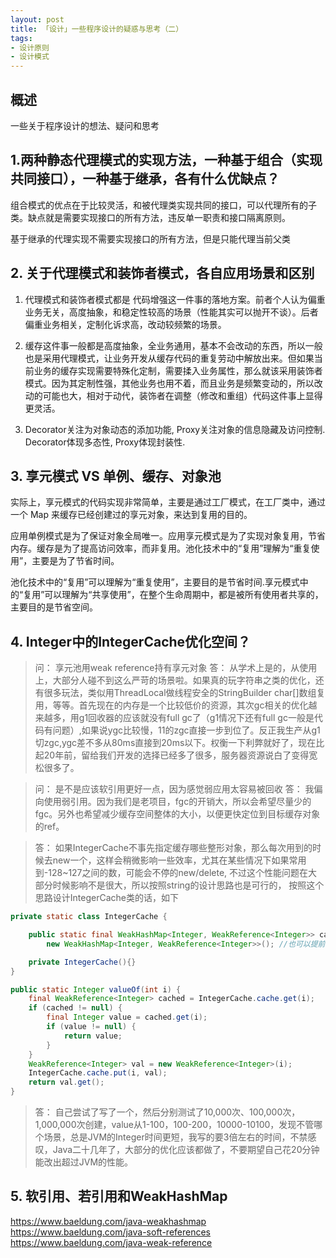 ```yaml
---
layout: post
title: 「设计」一些程序设计的疑惑与思考（二）
tags: 
- 设计原则
- 设计模式
---
```


## 概述

一些关于程序设计的想法、疑问和思考


<!--more-->

## 1.两种静态代理模式的实现方法，一种基于组合（实现共同接口），一种基于继承，各有什么优缺点？

组合模式的优点在于比较灵活，和被代理类实现共同的接口，可以代理所有的子类。缺点就是需要实现接口的所有方法，违反单一职责和接口隔离原则。

基于继承的代理实现不需要实现接口的所有方法，但是只能代理当前父类

## 2. 关于代理模式和装饰者模式，各自应用场景和区别

1. 代理模式和装饰者模式都是 代码增强这一件事的落地方案。前者个人认为偏重业务无关，高度抽象，和稳定性较高的场景（性能其实可以抛开不谈）。后者偏重业务相关，定制化诉求高，改动较频繁的场景。

2. 缓存这件事一般都是高度抽象，全业务通用，基本不会改动的东西，所以一般也是采用代理模式，让业务开发从缓存代码的重复劳动中解放出来。但如果当前业务的缓存实现需要特殊化定制，需要揉入业务属性，那么就该采用装饰者模式。因为其定制性强，其他业务也用不着，而且业务是频繁变动的，所以改动的可能也大，相对于动代，装饰者在调整（修改和重组）代码这件事上显得更灵活。

3. Decorator关注为对象动态的添加功能, Proxy关注对象的信息隐藏及访问控制.
Decorator体现多态性, Proxy体现封装性.

## 3. 享元模式 VS 单例、缓存、对象池

实际上，享元模式的代码实现非常简单，主要是通过工厂模式，在工厂类中，通过一个 Map 来缓存已经创建过的享元对象，来达到复用的目的。

应用单例模式是为了保证对象全局唯一。应用享元模式是为了实现对象复用，节省内存。缓存是为了提高访问效率，而非复用。池化技术中的“复用”理解为“重复使用”，主要是为了节省时间。

池化技术中的“复用”可以理解为“重复使用”，主要目的是节省时间.享元模式中的“复用”可以理解为“共享使用”，在整个生命周期中，都是被所有使用者共享的，主要目的是节省空间。

## 4. Integer中的IntegerCache优化空间？

> 问： 享元池用weak reference持有享元对象
> 答： 从学术上是的，从使用上，大部分人碰不到这么严苛的场景啦。如果真的玩字符串之类的优化，还有很多玩法，类似用ThreadLocal做线程安全的StringBuilder char[]数组复用，等等。首先现在的内存是一个比较低价的资源，其次gc相关的优化越来越多，用g1回收器的应该就没有full gc了（g1情况下还有full gc一般是代码有问题）,如果说ygc比较慢，11的zgc直接一步到位了。反正我生产从g1切zgc,ygc差不多从80ms直接到20ms以下。权衡一下利弊就好了，现在比起20年前，留给我们开发的选择已经多了很多，服务器资源说白了变得宽松很多了。

> 问： 是不是应该软引用更好一点，因为感觉弱应用太容易被回收
> 答： 我偏向使用弱引用。因为我们是老项目，fgc的开销大，所以会希望尽量少的fgc。另外也希望减少缓存空间整体的大小，以便更快定位到目标缓存对象的ref。

> 答： 如果IntegerCache不事先指定缓存哪些整形对象，那么每次用到的时候去new一个，这样会稍微影响一些效率，尤其在某些情况下如果常用到-128~127之间的数，可能会不停的new/delete, 不过这个性能问题在大部分时候影响不是很大，所以按照string的设计思路也是可行的，
按照这个思路设计IntegerCache类的话，如下

```java 
private static class IntegerCache {

    public static final WeakHashMap<Integer, WeakReference<Integer>> cache = 
        new WeakHashMap<Integer, WeakReference<Integer>>(); //也可以提前分配容量

    private IntegerCache(){}
}

public static Integer valueOf(int i) { 
    final WeakReference<Integer> cached = IntegerCache.cache.get(i);
    if (cached != null) {
        final Integer value = cached.get(i);
        if (value != null) {
            return value;
        }
    }
    WeakReference<Integer> val = new WeakReference<Integer>(i);
    IntegerCache.cache.put(i, val);
    return val.get(); 
}
```

> 答： 自己尝试了写了一个，然后分别测试了10,000次、100,000次，1,000,000次创建，value从1-100，100-200，10000-10100，发现不管哪个场景，总是JVM的Integer时间更短，我写的要3倍左右的时间，不禁感叹，Java二十几年了，大部分的优化应该都做了，不要期望自己花20分钟能改出超过JVM的性能。



## 5. 软引用、若引用和WeakHashMap

https://www.baeldung.com/java-weakhashmap
https://www.baeldung.com/java-soft-references
https://www.baeldung.com/java-weak-reference